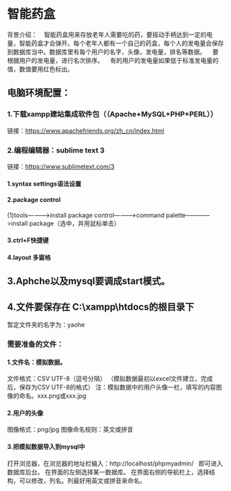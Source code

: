 # 智能药盒
背景介绍：
    智能药盒用来存放老年人需要吃的药，要摇动手柄达到一定的电量，智能药盒才会弹开。每个老年人都有一个自己的药盒，每个人的发电量会保存到数据库当中。数据库里有每个用户的名字，头像，发电量，排名等数据。
    要根据用户的发电量，进行名次排序。
    有的用户的发电量如果低于标准发电量的值，数值要用红色标出。
 
## 电脑环境配置：
### 1.下载xampp建站集成软件包（（Apache+MySQL+PHP+PERL））
 链接：https://www.apachefriends.org/zh_cn/index.html
### 2.编程编辑器：sublime text 3
链接：https://www.sublimetext.com/3
#### 1.syntax settings语法设置
#### 2.package control
(1)tools————>install package control————>command palette————>install package（选中，并用鼠标单击）
#### 3.ctrl+F快捷键
#### 4.layout 多窗格

## 3.Aphche以及mysql要调成start模式。
## 4.文件要保存在 C:\xampp\htdocs的根目录下
 暂定文件夹的名字为：yaohe
 
 ### 需要准备的文件：
 #### 1.文件名：模拟数据。
 文件格式：CSV UTF-8（逗号分隔）
 （模拟数据最初以excel文件建立，完成后，保存为CSV UTF-8的格式）
 注：模拟数据中的用户头像一栏，填写的内容图像的命名。xxx.png或xxx.jpg
 #### 2.用户的头像
 图像格式：png/jpg
 图像命名规则：英文或拼音

 #### 3.把模拟数据导入到mysql中
 打开浏览器，在浏览器的地址栏输入：http://localhost/phpmyadmin/   即可进入数据库后台。
 在界面的左侧选择某一数据库。
 在界面右侧的导航栏上，选择结构，可以修改，列名。列最好用英文或拼音来命名。
 
